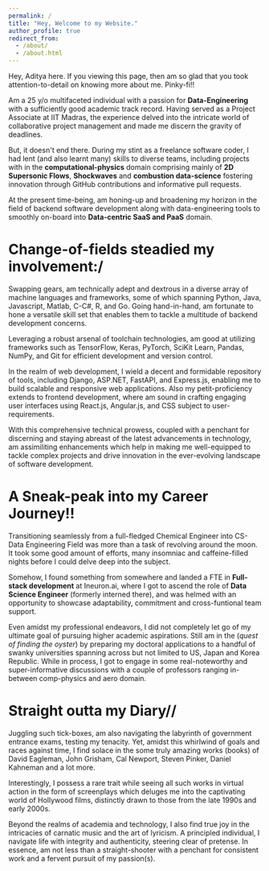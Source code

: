 ```yaml
---
permalink: /
title: "Hey, Welcome to my Website."
author_profile: true
redirect_from: 
  - /about/
  - /about.html
---
```


Hey, Aditya here. If you viewing this page, then am so glad that you took attention-to-detail on knowing more about me. Pinky-fi!! 

Am a 25 y/o multifaceted individual with a passion for **Data-Engineering** with a sufficiently good academic track record. Having served as a Project Associate at IIT Madras, the experience delved into the intricate world of collaborative project management and made me discern the gravity of deadlines. 

But, it doesn't end there. During my stint as a freelance software coder, I had lent (and also learnt many) skills to diverse teams, including projects with in the **computational-physics** domain comprising mainly of **2D Supersonic Flows**, **Shockwaves** and **combustion data-science** fostering innovation through GitHub contributions and informative pull requests. 

At the present time-being, am honing-up and broadening my horizon in the field of backend software development along with data-engineering tools to smoothly on-board into **Data-centric SaaS and PaaS** domain.

Change-of-fields steadied my involvement:/
======
Swapping gears, am technically adept and dextrous in a diverse array of machine languages and frameworks, some of which spanning Python, Java, Javascript, Matlab, C-C#, R, and Go. Going hand-in-hand, am fortunate to hone a versatile skill set that enables them to tackle a multitude of backend development concerns. 

Leveraging a robust arsenal of toolchain technologies, am good at utilizing frameworks such as TensorFlow, Keras, PyTorch, SciKit Learn, Pandas, NumPy, and Git for efficient development and version control.

In the realm of web development, I wield a decent and formidable repository of tools, including Django, ASP.NET, FastAPI, and Express.js, enabling me to build scalable and responsive web applications. Also my petit-proficiency extends to frontend development, where am sound in crafting engaging user interfaces using React.js, Angular.js, and CSS subject to user-requirements.

With this comprehensive technical prowess, coupled with a penchant for discerning and staying abreast of the latest advancements in technology, am assimiliting enhancements which help in making me well-equipped to tackle complex projects and drive innovation in the ever-evolving landscape of software development.

A Sneak-peak into my Career Journey!!
======
Transitioning seamlessly from a full-fledged Chemical Engineer into CS-Data Engineering Field was more than a task of revolving around the moon. It took some good amount of efforts, many insomniac and caffeine-filled nights before I could delve deep into the subject. 

Somehow, I found something from somewhere and landed a FTE in **Full-stack development** at Ineuron.ai, where I got to ascend the role of **Data Science Engineer** (formerly interned there), and was helmed with an opportunity to showcase adaptability, commitment and cross-funtional team support. 

Even amidst my professional endeavors, I did not completely let go of my ultimate goal of pursuing higher academic aspirations. Still am in the (_quest of finding the oyster_) by preparing my doctoral applications to a handful of swanky universities spanning across but not limited to US, Japan and Korea Republic. While in process, I got to engage in some real-noteworthy and super-informative discussions with a couple of professors ranging in-between comp-physics and aero domain.

Straight outta my Diary//
======
Juggling such tick-boxes, am also navigating the labyrinth of government entrance exams, testing my tenacity. Yet, amidst this whirlwind of goals and races against time, I find solace in the some truly amazing works (books) of David Eagleman, John Grisham, Cal Newport, Steven Pinker, Daniel Kahneman and a lot more. 

Interestingly, I possess a rare trait while seeing all such works in virtual action in the form of screenplays which deluges me into the captivating world of Hollywood films, distinctly drawn to those from the late 1990s and early 2000s. 

Beyond the realms of academia and technology, I also find true joy in the intricacies of carnatic music and the art of lyricism. A principled individual, I navigate life with integrity and authenticity, steering clear of pretense. In essence, am not less than a straight-shooter with a penchant for consistent work and a fervent pursuit of my passion(s).
